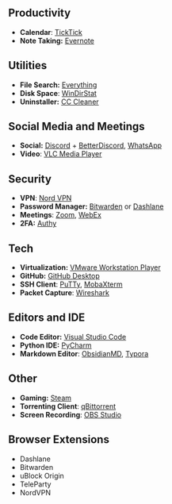 ## Productivity
- **Calendar**: [TickTick](https://ticktick.com/home)
- **Note Taking:** [Evernote](https://evernote.com/)

## Utilities
- **File Search:** [Everything](https://www.voidtools.com/)
- **Disk Space**: [WinDirStat](https://windirstat.net/download.html)
- **Uninstaller:** [CC Cleaner](https://www.ccleaner.com/)

## Social Media and Meetings
- **Social:** [Discord](https://discord.com/) + [BetterDiscord](https://betterdiscord.app/), [WhatsApp](https://www.whatsapp.com/)
- **Video**: [VLC Media Player](https://www.videolan.org/)

## Security
- **VPN**: [Nord VPN](https://nordvpn.com/)
- **Password Manager:** [Bitwarden](https://bitwarden.com/) or [Dashlane](https://www.dashlane.com/)
- **Meetings**: [Zoom](https://zoom.us/), [WebEx](https://www.webex.com/)
- **2FA:** [Authy](https://authy.com/)

## Tech
- **Virtualization:** [VMware Workstation Player](https://www.vmware.com/products/workstation-player.html)
- **GitHub:** [GitHub Desktop](https://desktop.github.com/)
- **SSH Client**: [PuTTy](https://www.putty.org/), [MobaXterm](https://mobaxterm.mobatek.net/)
- **Packet Capture**: [Wireshark](https://www.wireshark.org/)

## Editors and IDE
- **Code Editor:** [Visual Studio Code](https://code.visualstudio.com/)
- **Python IDE:** [PyCharm](https://www.jetbrains.com/pycharm/)
- **Markdown Editor**: [ObsidianMD](https://obsidian.md/), [Typora](https://typora.io/)

## Other
- **Gaming:** [Steam](https://store.steampowered.com/)
- **Torrenting Client**: [qBittorrent](https://www.qbittorrent.org/)
- **Screen Recording**: [OBS Studio](https://obsproject.com/)

## Browser Extensions
- Dashlane
- Bitwarden
- uBlock Origin
- TeleParty
- NordVPN
